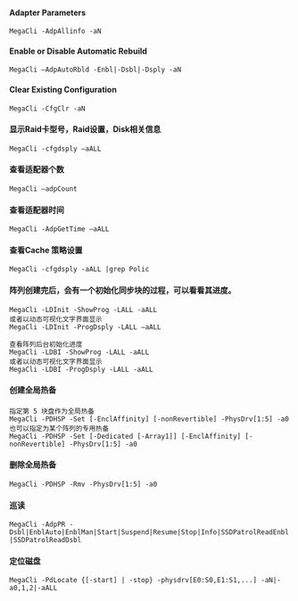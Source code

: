 
#### Adapter Parameters

```
MegaCli -AdpAllinfo -aN
```

#### Enable or Disable Automatic Rebuild

```
MegaCli –AdpAutoRbld -Enbl|-Dsbl|-Dsply -aN
```

#### Clear Existing Configuration

```
MegaCli -CfgClr -aN
```

#### 显示Raid卡型号，Raid设置，Disk相关信息      

```
MegaCli -cfgdsply –aALL
```

#### 查看适配器个数    

```
MegaCli –adpCount
```

#### 查看适配器时间    

```
MegaCli -AdpGetTime –aALL
```

#### 查看Cache 策略设置    

```
MegaCli -cfgdsply -aALL |grep Polic
```


#### 阵列创建完后，会有一个初始化同步块的过程，可以看看其进度。

```
MegaCli -LDInit -ShowProg -LALL -aALL
或者以动态可视化文字界面显示
MegaCli -LDInit -ProgDsply -LALL –aALL

查看阵列后台初始化进度
MegaCli -LDBI -ShowProg -LALL -aALL
或者以动态可视化文字界面显示
MegaCli -LDBI -ProgDsply -LALL -aALL
```

#### 创建全局热备

```
指定第 5 块盘作为全局热备
MegaCli -PDHSP -Set [-EnclAffinity] [-nonRevertible] -PhysDrv[1:5] -a0
也可以指定为某个阵列的专用热备
MegaCli -PDHSP -Set [-Dedicated [-Array1]] [-EnclAffinity] [-nonRevertible] -PhysDrv[1:5] -a0
```

#### 删除全局热备

```
MegaCli -PDHSP -Rmv -PhysDrv[1:5] -a0
```

#### 巡读

```
MegaCli -AdpPR -Dsbl|EnblAuto|EnblMan|Start|Suspend|Resume|Stop|Info|SSDPatrolReadEnbl |SSDPatrolReadDsbl
```

#### 定位磁盘

```
MegaCli -PdLocate {[-start] | -stop} -physdrv[E0:S0,E1:S1,...] -aN|-a0,1,2|-aALL
```
